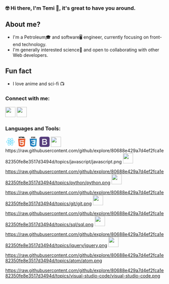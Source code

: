 
### 🤓 Hi there, I'm Temi 👋, it's great to have you around.

## About me?
- I'm a  Petroleum🎓 and software🖥 engineer, currently focusing on front-end technology.
- I'm generally interested science🔧 and open to collaborating with other Web developers.

## Fun fact
- I love anime and sci-fi 📺

### Connect with me:

[<img height="32" width="32" src="https://cdn.jsdelivr.net/npm/simple-icons@v3/icons/instagram.svg" />](https://www.instagram.com/tyrexprime/)   [<img height="32" width="32" src="https://cdn.jsdelivr.net/npm/simple-icons@v3/icons/linkedin.svg" />]( https://www.linkedin.com/in/temitayo-oyebode-334b9b80/)


### Languages and Tools:

<img height="32" width="32" src="https://raw.githubusercontent.com/github/explore/80688e429a7d4ef2fca1e82350fe8e3517d3494d/topics/react/react.png" />

<img height="32" width="32" src="https://raw.githubusercontent.com/github/explore/80688e429a7d4ef2fca1e82350fe8e3517d3494d/topics/html/html.png" />

<img height="32" width="32" src="https://raw.githubusercontent.com/github/explore/80688e429a7d4ef2fca1e82350fe8e3517d3494d/topics/css/css.png" />

<img height="32" width="32" src="https://raw.githubusercontent.com/github/explore/80688e429a7d4ef2fca1e82350fe8e3517d3494d/topics/bootstrap/bootstrap.png" />

<img height="32" width="32" src="" />
https://raw.githubusercontent.com/github/explore/80688e429a7d4ef2fca1e82350fe8e3517d3494d/topics/javascript/javascript.png
<img height="32" width="32" src="" />

https://raw.githubusercontent.com/github/explore/80688e429a7d4ef2fca1e82350fe8e3517d3494d/topics/python/python.png
<img height="32" width="32" src="" />

https://raw.githubusercontent.com/github/explore/80688e429a7d4ef2fca1e82350fe8e3517d3494d/topics/git/git.png
<img height="32" width="32" src="" />

https://raw.githubusercontent.com/github/explore/80688e429a7d4ef2fca1e82350fe8e3517d3494d/topics/sql/sql.png
<img height="32" width="32" src="" />

https://raw.githubusercontent.com/github/explore/80688e429a7d4ef2fca1e82350fe8e3517d3494d/topics/jquery/jquery.png
<img height="32" width="32" src="" />





https://raw.githubusercontent.com/github/explore/80688e429a7d4ef2fca1e82350fe8e3517d3494d/topics/atom/atom.png

https://raw.githubusercontent.com/github/explore/80688e429a7d4ef2fca1e82350fe8e3517d3494d/topics/visual-studio-code/visual-studio-code.png

<!--
**Temi-t/Temi-t** is a ✨ _special_ ✨ repository because its `README.md` (this file) appears on your GitHub profile.

Here are some ideas to get you started:

- 🔭 I’m currently working on ...
- 🌱 I’m currently learning ...
- 👯 I’m looking to collaborate on ...
- 🤔 I’m looking for help with ...
- 💬 Ask me about ...
- 📫 How to reach me: ...
- 😄 Pronouns: ...
- ⚡ Fun fact: ...
-->
